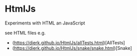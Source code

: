 # HtmlJs
Experiments with HTML an JavaScript

see HTML files e.g.
- (https://dierk.github.io/HtmlJs/allTests.html)[AllTests]
- (https://dierk.github.io/HtmlJs/snake/snake.html)[Snake]
